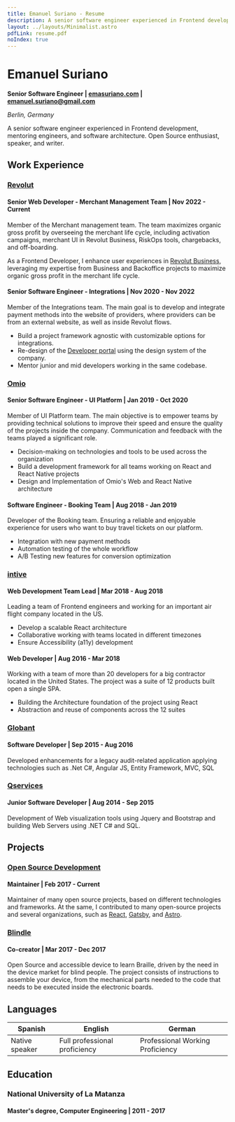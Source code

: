 ```yaml
---
title: Emanuel Suriano - Resume
description: A senior software engineer experienced in Frontend development, mentoring engineers, and software architecture. Open Source enthusiast, speaker, and writer.
layout: ../layouts/Minimalist.astro
pdfLink: resume.pdf
noIndex: true
---
```


# Emanuel Suriano

**Senior Software Engineer | [emasuriano.com](https://emasuriano.com/) | emanuel.suriano@gmail.com**

_Berlin, Germany_

A senior software engineer experienced in Frontend development, mentoring engineers, and software architecture. Open Source enthusiast, speaker, and writer.

## Work Experience

### [Revolut](https://www.revolut.com/)

#### Senior Web Developer - Merchant Management Team | Nov 2022 - Current

Member of the Merchant management team. The team maximizes organic gross profit by overseeing the merchant life cycle, including activation campaigns, merchant UI in Revolut Business, RiskOps tools, chargebacks, and off-boarding.

As a Frontend Developer, I enhance user experiences in [Revolut Business](https://www.revolut.com/business/), leveraging my expertise from Business and Backoffice projects to maximize organic gross profit in the merchant life cycle.

#### Senior Software Engineer - Integrations | Nov 2020 - Nov 2022

Member of the Integrations team. The main goal is to develop and integrate payment methods into the website of providers, where providers can be from an external website, as well as inside Revolut flows.

- Build a project framework agnostic with customizable options for integrations.
- Re-design of the [Developer portal](https://developer.revolut.com/) using the design system of the company.
- Mentor junior and mid developers working in the same codebase.

### [Omio](https://www.omio.com/)

#### Senior Software Engineer - UI Platform | Jan 2019 - Oct 2020

Member of UI Platform team. The main objective is to empower teams by providing technical solutions to improve their speed and ensure the quality of the projects inside the company. Communication and feedback with the teams played a significant role.

- Decision-making on technologies and tools to be used across the organization
- Build a development framework for all teams working on React and React Native projects
- Design and Implementation of Omio's Web and React Native architecture

#### Software Engineer - Booking Team | Aug 2018 - Jan 2019

Developer of the Booking team. Ensuring a reliable and enjoyable experience for users who want to buy travel tickets on our platform.

- Integration with new payment methods
- Automation testing of the whole workflow
- A/B Testing new features for conversion optimization

### [intive](https://intive.com/)

#### Web Development Team Lead | Mar 2018 - Aug 2018

Leading a team of Frontend engineers and working for an important air flight company located in the US.

- Develop a scalable React architecture
- Collaborative working with teams located in different timezones
- Ensure Accessibility (a11y) development

#### Web Developer | Aug 2016 - Mar 2018

Working with a team of more than 20 developers for a big contractor located in the United States. The project was a suite of 12 products built open a single SPA.

- Building the Architecture foundation of the project using React
- Abstraction and reuse of components across the 12 suites

### [Globant](https://www.globant.com/)

#### Software Developer | Sep 2015 - Aug 2016

Developed enhancements for a legacy audit-related application applying technologies such as .Net C#, Angular JS, Entity Framework, MVC, SQL

### [Qservices](https://www.qservices.com.ar/)

#### Junior Software Developer | Aug 2014 - Sep 2015

Development of Web visualization tools using Jquery and Bootstrap and building Web Servers using .NET C# and SQL.

## Projects

### [Open Source Development](github.com/EmaSuriano/)

#### Maintainer | Feb 2017 - Current

Maintainer of many open source projects, based on different technologies and frameworks. At the same, I contributed to many open-source projects and several organizations, such as [React](https://reactjs.org/), [Gatsby](https://reactjs.org/), and [Astro](https://astro.build/).

### [Blindle](https://blindle.github.io/page1.html#menu1-2c)

#### Co-creator | Mar 2017 - Dec 2017

Open Source and accessible device to learn Braille, driven by the need in the device market for blind people. The project consists of instructions to assemble your device, from the mechanical parts needed to the code that needs to be executed inside the electronic boards.

## Languages

| Spanish        | English                       | German                           |
| -------------- | ----------------------------- | -------------------------------- |
| Native speaker | Full professional proficiency | Professional Working Proficiency |

## Education

### National University of La Matanza

#### Master's degree, Computer Engineering | 2011 - 2017

